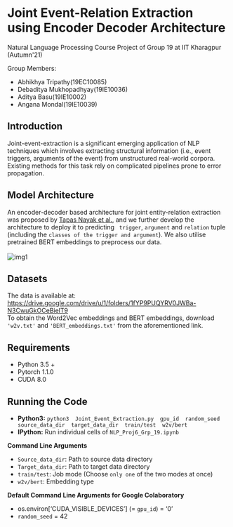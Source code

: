# Joint Event-Relation Extraction using Encoder Decoder Architecture

Natural Language Processing Course Project of Group 19 at IIT Kharagpur (Autumn'21) <br />

Group Members: <br />
- Abhikhya Tripathy(19EC10085)
- Debaditya Mukhopadhyay(19IE10036)
- Aditya Basu(19IE10002)
- Angana Mondal(19IE10039)


## Introduction <br />
Joint-event-extraction is a significant emerging application of NLP techniques which involves extracting structural information (i.e., event triggers, arguments of the event) from unstructured real-world corpora. Existing methods for this task rely on complicated pipelines prone to error propagation. 

## Model Architecture <br />
An encoder-decoder based architecture for joint entity-relation extraction was proposed by [Tapas Nayak et al.](https://arxiv.org/pdf/1911.09886.pdf), and we further develop the architecture to deploy it to predicting ``` trigger```, ```argument``` and ```relation``` tuple (including the ```classes of the trigger and argument```). We also utilise pretrained BERT embeddings to preprocess our data.  <br />
<br />
![img1](https://lh3.googleusercontent.com/keep-bbsk/AGk0z-P0wlU-ehsSX8YPLAL4XYqVgKV5M_Xw96H5TpvsGWm6vdUqRGcuOHxZuz8p-oIqbHRIkdlVwbVg0-1dSGGXSDZG9SK9FSutYHfXGZI=s512)

## Datasets <br />
The data is available at: https://drive.google.com/drive/u/1/folders/1fYP9PUQYRV0JWBa-N3CwuGkOCeBielT9 <br />
To obtain the Word2Vec embeddings and BERT embeddings, download ```'w2v.txt'``` and ```'BERT_embeddings.txt'``` from the aforementioned link. <br />

## Requirements <br />
- Python 3.5 +
- Pytorch 1.1.0
- CUDA 8.0

## Running the Code <br />
- **Python3:** ```python3  Joint_Event_Extraction.py  gpu_id  random_seed  source_data_dir  target_data_dir  train/test  w2v/bert```
- **IPython:** Run individual cells of ```NLP_Proj6_Grp_19.ipynb```

**Command Line Arguments**
- ```Source_data_dir```: Path to source data directory
- ```Target_data_dir```: Path to target data directory
- ```train/test```: Job mode (Choose ```only one``` of the two modes at once)
- ```w2v/bert```: Embedding type

**Default Command Line Arguments for Google Colaboratory**
- os.environ[‘CUDA_VISIBLE_DEVICES’] (= ```gpu_id```) = ‘0’
- ```random_seed``` = 42


